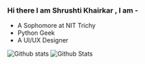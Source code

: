### Hi there I am Shrushti Khairkar , I am -

- A Sophomore at NIT Trichy
- Python Geek
- A UI/UX Designer

![Github stats](https://github-readme-stats.vercel.app/api?username=asthana001)
![Github Stats](https://github-readme-stats.vercel.app/api/top-langs/?username=asthana001)

<!--
**shrushti24/shrushti24** is a ✨ _special_ ✨ repository because its `README.md` (this file) appears on your GitHub profile.

Here are some ideas to get you started:

- 🔭 I’m currently working on ...
- 🌱 I’m currently learning ...
- 👯 I’m looking to collaborate on ...
- 🤔 I’m looking for help with ...
- 💬 Ask me about ...
- 📫 How to reach me: ...
- 😄 Pronouns: ...
- ⚡ Fun fact: ...
-->
